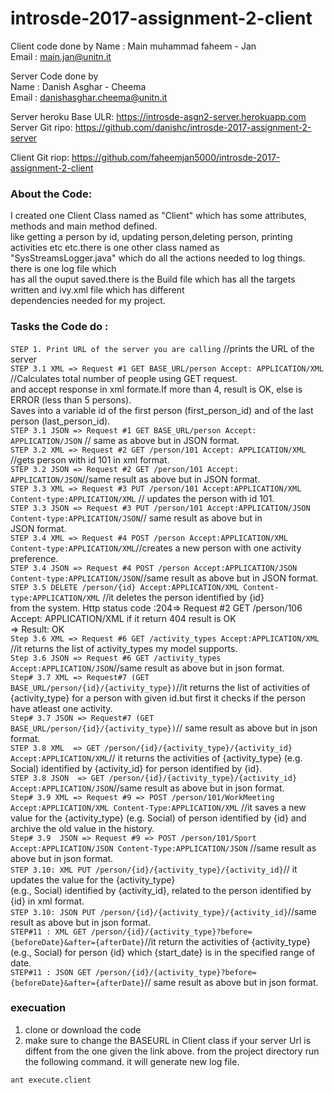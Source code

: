 # introsde-2017-assignment-2-client
Client code done by
Name : Main muhammad faheem - Jan  
Email : main.jan@unitn.it  

Server Code done by  
Name : Danish Asghar - Cheema  
Email : danishasghar.cheema@unitn.it  

Server heroku Base ULR: https://introsde-asgn2-server.herokuapp.com  
Server Git ripo: https://github.com/danishc/introsde-2017-assignment-2-server  

Client Git riop: https://github.com/faheemjan5000/introsde-2017-assignment-2-client  
                 

### About the Code:

I created one Client Class named as "Client" which has some attributes, methods and main method defined.   
like getting a person by id, updating person,deleting person, printing activities etc etc.there is one other class named as "SysStreamsLogger.java" which do all the actions needed to log things. there is one log file which   
has all the ouput saved.there is the Build file which has all the targets written and ivy.xml file which has different  
dependencies needed for my project.    

### Tasks the Code do :    

`STEP 1. Print URL of the server you are calling` //prints the URL of the server      
`STEP 3.1 XML => Request #1 GET BASE_URL/person Accept: APPLICATION/XML` //Calculates total number of people using GET request.    
 and accept response in xml formate.If more than 4, result is OK, else is ERROR (less than 5 persons).    
 Saves into a variable id of the first person (first_person_id) and of the last person (last_person_id).   
`STEP 3.1 JSON => Request #1 GET BASE_URL/person Accept: APPLICATION/JSON` // same as above but in JSON format.    
`STEP 3.2 XML => Request #2 GET /person/101 Accept: APPLICATION/XML` //gets person with id 101 in xml format.    
`STEP 3.2 JSON => Request #2 GET /person/101 Accept: APPLICATION/JSON`//same result as above but in JSON format.    
`STEP 3.3 XML => Request #3 PUT /person/101 Accept:APPLICATION/XML Content-type:APPLICATION/XML` // updates the person with id 101.    
`STEP 3.3 JSON => Request #3 PUT /person/101 Accept:APPLICATION/JSON Content-type:APPLICATION/JSON`// same result as above but in    
JSON format.    
`STEP 3.4 XML => Request #4 POST /person Accept:APPLICATION/XML Content-type:APPLICATION/XML`//creates a new person with one activity    preference.  
`STEP 3.4 JSON => Request #4 POST /person Accept:APPLICATION/JSON Content-type:APPLICATION/JSON`//same result as above but in JSON     format.    
`STEP 3.5 DELETE /person/{id} Accept:APPLICATION/XML Content-type:APPLICATION/XML` //it deletes the person identified by {id}    
from the system.  Http status code :204=> Request #2 GET /person/106 Accept: APPLICATION/XML if it return 404 result is OK  
=> Result: OK     
`Step 3.6 XML => Request #6 GET /activity_types Accept:APPLICATION/XML` //it returns the list of activity_types my model supports.   
`Step 3.6 JSON => Request #6 GET /activity_types Accept:APPLICATION/JSON`//same result as above but in json format.    
`Step# 3.7 XML => Request#7 (GET BASE_URL/person/{id}/{activity_type})`//it returns the list of activities of {activity_type} for a   person with given id.but first  it checks if the person have atleast one activity.  
`Step# 3.7 JSON => Request#7 (GET BASE_URL/person/{id}/{activity_type})`// same result as above but in json format.    
`STEP 3.8 XML  => GET /person/{id}/{activity_type}/{activity_id} Accept:APPLICATION/XML`// it returns the activities of {activity_type}   (e.g. Social) identified by     {activity_id} for person identified by {id}.    
`STEP 3.8 JSON  => GET /person/{id}/{activity_type}/{activity_id} Accept:APPLICATION/JSON`//same result as above but in json format.     
`Step# 3.9 XML => Request #9 => POST /person/101/WorkMeeting Accept:APPLICATION/XML Content-Type:APPLICATION/XML` //it saves a new   value for the {activity_type} (e.g. Social) of person identified by {id} and archive the old value in the history.    
`Step# 3.9  JSON => Request #9 => POST /person/101/Sport Accept:APPLICATION/JSON Content-Type:APPLICATION/JSON` //same result as  
above but in json format.    
`STEP 3.10: XML PUT /person/{id}/{activity_type}/{activity_id}`// it updates the value for the {activity_type}  
(e.g., Social) identified by {activity_id}, related to the person identified by {id} in xml format.    
`STEP 3.10: JSON PUT /person/{id}/{activity_type}/{activity_id}`//same result as above but in json format.    
`STEP#11 : XML GET /person/{id}/{activity_type}?before={beforeDate}&after={afterDate}`//it return the activities of {activity_type}     (e.g., Social) for person {id} which {start_date} is in the specified range of date.    
 `STEP#11 : JSON GET /person/{id}/{activity_type}?before={beforeDate}&after={afterDate}`// same result as above but in json format.     
                  
### execuation
1) clone or download the code
2) make sure to change the BASEURL in Client class if your server Url is diffent from the one given the link above.
from the project directory run the following command. it will generate new log file.
```
ant execute.client
```

